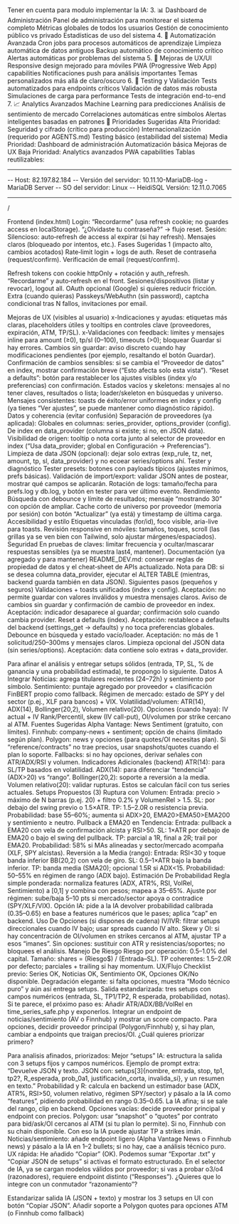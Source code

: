 Tener en cuenta para modulo implementar la IA:
3. 📊 Dashboard de Administración
Panel de administración para monitorear el sistema completo
Métricas globales de todos los usuarios
Gestión de conocimiento público vs privado
Estadísticas de uso del sistema
4. 🔄 Automatización Avanzada
Cron jobs para procesos automáticos de aprendizaje
Limpieza automática de datos antiguos
Backup automático de conocimiento crítico
Alertas automáticas por problemas del sistema
5. 📱 Mejoras de UX/UI
Responsive design mejorado para móviles
PWA (Progressive Web App) capabilities
Notificaciones push para análisis importantes
Temas personalizados más allá de claro/oscuro
6. 🧪 Testing y Validación
Tests automatizados para endpoints críticos
Validación de datos más robusta
Simulaciones de carga para performance
Tests de integración end-to-end
7. 📈 Analytics Avanzados
Machine Learning para predicciones
Análisis de sentimiento de mercado
Correlaciones automáticas entre símbolos
Alertas inteligentes basadas en patrones
🎯 Prioridades Sugeridas
Alta Prioridad:
Seguridad y cifrado (crítico para producción)
Internacionalización (requerido por AGENTS.md)
Testing básico (estabilidad del sistema)
Media Prioridad:
Dashboard de administración
Automatización básica
Mejoras de UX
Baja Prioridad:
Analytics avanzados
PWA capabilities
Tablas reutilizables:
-- --------------------------------------------------------
-- Host:                         82.197.82.184
-- Versión del servidor:         10.11.10-MariaDB-log - MariaDB Server
-- SO del servidor:              Linux
-- HeidiSQL Versión:             12.11.0.7065
-- --------------------------------------------------------

/

Frontend (index.html)
Login:
“Recordarme” (usa refresh cookie; no guardes access en localStorage).
“¿Olvidaste tu contraseña?” → flujo reset.
Sesión:
Silencioso: auto‑refresh de access al expirar (si hay refresh).
Mensajes claros (bloqueado por intentos, etc.).
Fases Sugeridas
 1 (impacto alto, cambios acotados)
Rate‑limit login + logs de auth.
Reset de contraseña (request/confirm).
Verificación de email (request/confirm).

Refresh tokens con cookie httpOnly + rotación y auth_refresh.
“Recordarme” y auto‑refresh en el front.
Sesiones/dispositivos (listar y revocar), logout all.
OAuth opcional (Google) si quieres reducir fricción.
Extra (cuando quieras)
Passkeys/WebAuthn (sin password), captcha condicional tras N fallos, invitaciones por email.

Mejoras de UX (visibles al usuario)
x-Indicaciones y ayudas: etiquetas más claras, placeholders útiles y tooltips en controles clave (proveedores, expiración, ATM, TP/SL).
x-Validaciones con feedback: límites y mensajes inline para amount (≥0), tp/sl (0–100), timeouts (>0); bloquear Guardar si hay errores.
Cambios sin guardar: aviso discreto cuando hay modificaciones pendientes (por ejemplo, resaltando el botón Guardar).
Confirmación de cambios sensibles: si se cambia el “Proveedor de datos” en index, mostrar confirmación breve (“Esto afecta solo esta vista”).
“Reset a defaults”: botón para restablecer los ajustes visibles (index y/o preferencias) con confirmación.
Estados vacíos y skeletons: mensajes al no tener claves, resultados o lista; loader/skeleton en búsquedas y universo.
Mensajes consistentes: toasts de éxito/error uniformes en index y config (ya tienes “Ver ajustes”, se puede mantener como diagnóstico rápido).
Datos y coherencia (evitar confusión)
Separación de proveedores (ya aplicada):
Globales en columnas: series_provider, options_provider (config).
De index en data_provider (columna si existe; si no, en JSON data).
Visibilidad de origen: tooltip o nota corta junto al selector de proveedor en index (“Usa data_provider; global en Configuración → Preferencias”).
Limpieza de data JSON (opcional): dejar solo extras (exp_rule, tz, net, amount, tp, sl, data_provider) y no ecoear series/options ahí.
Tester y diagnóstico
Tester presets: botones con payloads típicos (ajustes mínimos, prefs básicas).
Validación de import/export: validar JSON antes de postear, mostrar qué campos se aplicarán.
Rotación de logs: tamaño/fecha para prefs.log y db.log, y botón en tester para ver último evento.
Rendimiento
Búsqueda con debounce y límite de resultados; mensaje “mostrando 30” con opción de ampliar.
Cache corto de universo por proveedor (memoria por sesión) con botón “Actualizar” (ya está) y timestamp de última carga.
Accesibilidad y estilo
Etiquetas vinculadas (for/id), foco visible, aria-live para toasts.
Revisión responsive en móviles: tamaños, toques, scroll (las grillas ya se ven bien con Tailwind, solo ajustar márgenes/espaciados).
Seguridad
En pruebas de claves: limitar frecuencia y ocultar/mascarar respuestas sensibles (ya se muestra last4, mantener).
Documentación (ya agregado y para mantener)
README_DEV.md: conservar reglas de propiedad de datos y el cheat‑sheet de APIs actualizado.
Nota para DB: si se desea columna data_provider, ejecutar el ALTER TABLE (mientras, backend guarda también en data JSON).
Siguientes pasos (pequeños y seguros)
Validaciones + toasts unificados (index y config). Aceptación: no permite guardar con valores inválidos y muestra mensajes claros.
Aviso de cambios sin guardar y confirmación de cambio de proveedor en index. Aceptación: indicador desaparece al guardar; confirmación solo cuando cambia provider.
Reset a defaults (index). Aceptación: restablece a defaults del backend (settings_get → defaults) y no toca preferencias globales.
Debounce en búsqueda y estado vacío/loader. Aceptación: no más de 1 solicitud/250–300ms y mensajes claros.
Limpieza opcional del JSON data (sin series/options). Aceptación: data contiene solo extras + data_provider.

Para afinar el análisis y entregar setups sólidos (entrada, TP, SL, % de ganancia y una probabilidad estimada), te propongo lo siguiente.
Datos A Integrar
Noticias: agrega titulares recientes (24–72h) y sentimiento por símbolo.
Sentimiento: puntaje agregado por proveedor + clasificación FinBERT propio como fallback.
Régimen de mercado: estado de SPY y del sector (p.ej., XLF para bancos) + VIX.
Volatilidad/volumen: ATR(14), ADX(14), Bollinger(20,2), Volumen relativo(20).
Opciones (cuando haya): IV actual + IV Rank/Percentil, skew (IV call-put), OI/volumen por strike cercano al ATM.
Fuentes Sugeridas
Alpha Vantage: News Sentiment (gratuito, con límites).
Finnhub: company-news + sentiment; opción de chains (limitado según plan).
Polygon: news y opciones (para quotes/OI necesitas plan). Si “reference/contracts” no trae precios, usar snapshots/quotes cuando el plan lo soporte.
Fallbacks: si no hay opciones, derivar señales con ATR/ADX/RSI y volumen.
Indicadores Adicionales (backend)
ATR(14): para SL/TP basados en volatilidad.
ADX(14): para diferenciar “tendencia” (ADX>20) vs “rango”.
Bollinger(20,2): soporte a reversión a la media.
Volumen relativo(20): validar rupturas.
Estos se calculan fácil con tus series actuales.
Setups Propuestos (3)
Ruptura con Volumen:
Entrada: precio > máximo de N barras (p.ej. 20) + filtro 0.2% y VolumenRel > 1.5.
SL: por debajo del swing previo o 1.5×ATR.
TP: 1.5–2.0R o resistencia previa.
Probabilidad: base 55–60%; aumenta si ADX>20, EMA20>EMA50>EMA200 y sentimiento ≥ neutro.
Pullback a EMA20 en Tendencia:
Entrada: pullback a EMA20 con vela de confirmación alcista y RSI>50.
SL: 1×ATR por debajo de EMA20 o bajo el swing del pullback.
TP: parcial a 1R, final a 2R; trail por EMA20.
Probabilidad: 58% si MAs alineadas y sector/mercado acompaña (XLF, SPY alcistas).
Reversión a la Media (rango):
Entrada: RSI<30 y toque banda inferior BB(20,2) con vela de giro.
SL: 0.5–1×ATR bajo la banda inferior.
TP: banda media (SMA20); opcional 1.5R si ADX<15.
Probabilidad: 50–55% en régimen de rango (ADX bajo).
Estimación De Probabilidad
Regla simple ponderada: normaliza features (ADX, ATR%, RSI, VolRel, Sentimiento) a [0,1] y combina con pesos; mapea a 35–65%.
Ajuste por régimen: sube/baja 5–10 pts si mercado/sector apoya o contradice (SPY/XLF/VIX).
Opción IA: pide a la IA devolver probabilidad calibrada (0.35–0.65) en base a features numéricos que le pases; aplica “cap” en backend.
Uso De Opciones (si dispones de cadena)
IV/IVR: filtrar setups direccionales cuando IV bajo; usar spreads cuando IV alto.
Skew y OI: si hay concentración de OI/volumen en strikes cercanos al ATM, ajustar TP a esos “imanes”.
Sin opciones: sustituir con ATR y resistencias/soportes; no bloquees el análisis.
Manejo De Riesgo
Riesgo por operación: 0.5–1.0% del capital.
Tamaño: shares = (Riesgo$) / (Entrada–SL).
TP coherentes: 1.5–2.0R por defecto; parciales + trailing si hay momentum.
UX/Flujo
Checklist previo: Series OK, Noticias OK, Sentimiento OK, Opciones OK/No disponible.
Degradación elegante: si falta opciones, muestra “Modo técnico puro” y aún así entrega setups.
Salida estandarizada: tres setups con campos numéricos (entrada, SL, TP1/TP2, R esperada, probabilidad, notas).
Si te parece, el próximo paso es:
Añadir ATR/ADX/BB/VolRel en time_series_safe.php y exponerlos.
Integrar un endpoint de noticias/sentimiento (AV o Finnhub) y mostrar un score compacto.
Para opciones, decidir proveedor principal (Polygon/Finnhub) y, si hay plan, cambiar a endpoints que traigan precios/OI. ¿Cuál quieres priorizar primero?



Para analisis afinados, priorizados:
Mejor “setups” IA: estructura la salida con 3 setups fijos y campos numéricos. Ejemplo de prompt extra:
“Devuelve JSON y texto. JSON con: setups[3]{nombre, entrada, stop, tp1, tp2?, R_esperada, prob_0a1, justificación_corta, invalida_si}, y un resumen en texto.”
Probabilidad y R: calcula en backend un estimador base (ADX, ATR%, RSI>50, volumen relativo, régimen SPY/sector) y pásalo a la IA como “features”, pidiendo probabilidad en rango 0.35–0.65. La IA afina; si se sale del rango, clip en backend.
Opciones vacías: decide proveedor principal y endpoint con precios.
Polygon: usar “snapshot” o “quotes” por contrato para bid/ask/OI cercanos al ATM (si tu plan lo permite). Si no, Finnhub con su chain disponible. Con eso la IA puede ajustar TP a strikes imán.
Noticias/sentimiento: añade endpoint ligero (Alpha Vantage News o Finnhub news) y pásalo a la IA en 1–2 bullets; si no hay, cae a análisis técnico puro.
UX rápida:
He añadido “Copiar” (OK). Podemos sumar “Exportar .txt” y “Copiar JSON de setups” si activas el formato estructurado.
En el selector de IA, ya se cargan modelos válidos por proveedor; si vas a probar o3/o4 (razonadores), requiere endpoint distinto (“Responses”). ¿Quieres que lo integre con un conmutador “razonamiento”?

Estandarizar salida IA (JSON + texto) y mostrar los 3 setups en UI con botón “Copiar JSON”.
Añadir soporte a Polygon quotes para opciones ATM (o Finnhub como fallback)
